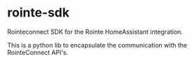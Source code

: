 # rointe-sdk
Rointeconnect SDK for the Rointe HomeAssistant integration.

This is a python lib to encapsulate the communication with the RointeConnect API's.
